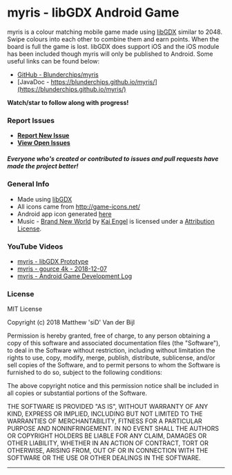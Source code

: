 # myris - libGDX Android Game

myris is a colour matching mobile game made using [libGDX](https://libgdx.badlogicgames.com/) similar to 2048. Swipe colours into each other to combine them and earn points. When the board is full the game is lost. libGDX does support iOS and the iOS module has been included though myris will only be published to Android. Some useful links can be found below:

* [GitHub - Blunderchips/myris](https://github.com/Blunderchips/myris)
* [JavaDoc - https://blunderchips.github.io/myris/](https://blunderchips.github.io/myris/)

**Watch/star to follow along with progress!**

### Report Issues

- **[Report New Issue](https://github.com/Blunderchips/myris/issues/new)**
- **[View Open Issues](https://github.com/Blunderchips/myris/issues)**

##### Everyone who's created or contributed to issues and pull requests have made the project better!

### General Info
* Made using [libGDX](https://libgdx.badlogicgames.com/)
* All icons came from http://game-icons.net/
* Android app icon generated [here](https://romannurik.github.io/AndroidAssetStudio/icons-launcher.html#foreground.type=clipart&foreground.clipart=filter_4&foreground.space.trim=1&foreground.space.pad=0.2&foreColor=rgba(96%2C%20125%2C%20139%2C%200)&backColor=rgb(255%2C%20152%2C%200)&crop=0&backgroundShape=square&effects=elevate&name=ic_launcher)
* Music - [Brand New World](http://freemusicarchive.org/music/Kai_Engel/Sustains/Kai_Engel_-_Sustains_-_01_Brand_New_World) by [Kai Engel](http://freemusicarchive.org/music/Kai_Engel/) is licensed under a [Attribution License](https://creativecommons.org/licenses/by/4.0/). 



### YouTube Videos
* [myris - libGDX Prototype](https://youtu.be/PbrYlPwth1A)
* [myris - gource 4k - 2018-12-07](https://youtu.be/8PK6TImEKQQ)
* [myris - Android Game Development Log](https://youtu.be/gy6mCSZwWPM)

### License
MIT License

Copyright (c) 2018 Matthew 'siD' Van der Bijl

Permission is hereby granted, free of charge, to any person obtaining a copy
of this software and associated documentation files (the "Software"), to deal
in the Software without restriction, including without limitation the rights
to use, copy, modify, merge, publish, distribute, sublicense, and/or sell
copies of the Software, and to permit persons to whom the Software is
furnished to do so, subject to the following conditions:

The above copyright notice and this permission notice shall be included in all
copies or substantial portions of the Software.

THE SOFTWARE IS PROVIDED "AS IS", WITHOUT WARRANTY OF ANY KIND, EXPRESS OR
IMPLIED, INCLUDING BUT NOT LIMITED TO THE WARRANTIES OF MERCHANTABILITY,
FITNESS FOR A PARTICULAR PURPOSE AND NONINFRINGEMENT. IN NO EVENT SHALL THE
AUTHORS OR COPYRIGHT HOLDERS BE LIABLE FOR ANY CLAIM, DAMAGES OR OTHER
LIABILITY, WHETHER IN AN ACTION OF CONTRACT, TORT OR OTHERWISE, ARISING FROM,
OUT OF OR IN CONNECTION WITH THE SOFTWARE OR THE USE OR OTHER DEALINGS IN THE
SOFTWARE.

***
